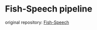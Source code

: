 # Fish-Speech pipeline


original repository: [Fish-Speech](https://github.com/fishaudio/fish-speech)